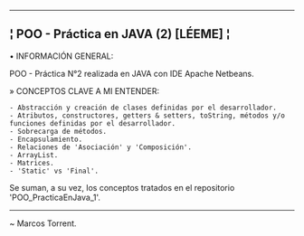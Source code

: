 --------------------------------------------------------
¦ POO - Práctica en JAVA (2) [LÉEME] ¦
--------------------------------------------------------

• INFORMACIÓN GENERAL:

POO - Práctica N°2 realizada en JAVA con IDE Apache Netbeans.

  » CONCEPTOS CLAVE A MI ENTENDER:

    - Abstracción y creación de clases definidas por el desarrollador.
    - Atributos, constructores, getters & setters, toString, métodos y/o funciones definidas por el desarrollador.
    - Sobrecarga de métodos.
    - Encapsulamiento.
    - Relaciones de 'Asociación' y 'Composición'.
    - ArrayList.
    - Matrices.
    - 'Static' vs 'Final'.

Se suman, a su vez, los conceptos tratados en el repositorio 'POO_PracticaEnJava_1'.

--------------------------------------------------------

~ Marcos Torrent.
